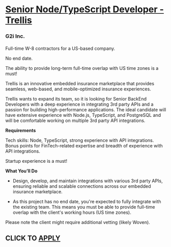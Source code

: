 # [Senior Node/TypeScript Developer - Trellis](https://www.remotewlb.com/apply/senior-node-typescript-developer-trellis)  
### G2i Inc.  
####  

Full-time W-8 contractors for a US-based company.

No end date.

The ability to provide long-term full-time overlap with US time zones is a must!

Trellis is an innovative embedded insurance marketplace that provides seamless, web-based, and mobile-optimized insurance experiences.

Trellis wants to expand its team, so it is looking for Senior BackEnd Developers with a deep experience in integrating 3rd party APIs and a passion for building high-performance applications. The ideal candidate will have extensive experience with Node.js, TypeScript, and PostgreSQL and will be comfortable working on multiple 3rd party API integrations.

**Requirements**

Tech skills: Node, TypeScript, strong experience with API integrations. Bonus points for FinTech-related expertise and breadth of experience with API integrations.

Startup experience is a must!

 **What You’ll Do**

* Design, develop, and maintain integrations with various 3rd party APIs, ensuring reliable and scalable connections across our embedded insurance marketplace.

* As this project has no end date, you're expected to fully integrate with the existing team. This means you must be able to provide full-time overlap with the client's working hours (US time zones). 

Please note the client might require additional vetting (likely Woven).

  
## CLICK TO [APPLY](https://www.remotewlb.com/apply/senior-node-typescript-developer-trellis)

